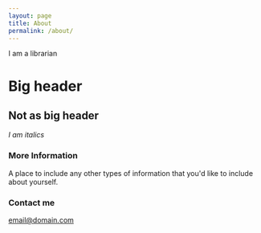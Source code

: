 ```yaml
---
layout: page
title: About
permalink: /about/
---
```


I am a librarian

# Big header

## Not as big header

*I am italics*

### More Information

A place to include any other types of information that you'd like to include about yourself.

### Contact me

[email@domain.com](mailto:email@domain.com)
